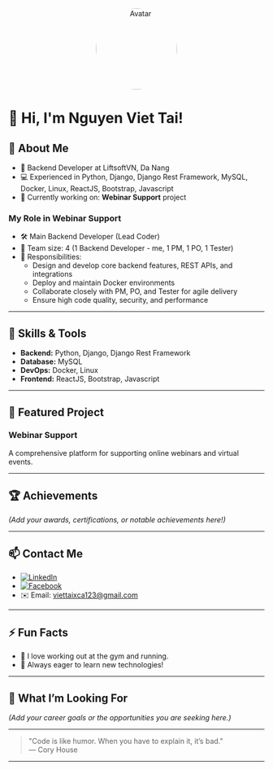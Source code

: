 <p align="center">
  <img src="https://scontent.fsgn2-8.fna.fbcdn.net/v/t39.30808-6/505311293_1730638664327132_2593416410251352569_n.jpg?_nc_cat=102&ccb=1-7&_nc_sid=6ee11a&_nc_ohc=TqSbARUiMaIQ7kNvwEFeUl3&_nc_oc=AdntKab5rdzSFriwH3ExaSMirT3TrdFVSGpzjSTcotWCaG2YclOboqillfP3dFz_b24&_nc_zt=23&_nc_ht=scontent.fsgn2-8.fna&_nc_gid=1Zoiq5-j4gMRCVoSXFX6OQ&oh=00_AfNUjRT3eCSyVlpVdbyAWrHH8RbN3xtImqXCtFUcExEOsQ&oe=684E1837" alt="Avatar" width="160" style="border-radius: 50%;" />
</p>

# 👋 Hi, I'm Nguyen Viet Tai!

## 💼 About Me

- 🎯 Backend Developer at LiftsoftVN, Da Nang
- 💻 Experienced in Python, Django, Django Rest Framework, MySQL, Docker, Linux, ReactJS, Bootstrap, Javascript
- 🚀 Currently working on: **Webinar Support** project

### My Role in Webinar Support

- 🛠️ Main Backend Developer (Lead Coder)
- 👥 Team size: 4 (1 Backend Developer - me, 1 PM, 1 PO, 1 Tester)
- 🌟 Responsibilities:
  - Design and develop core backend features, REST APIs, and integrations
  - Deploy and maintain Docker environments
  - Collaborate closely with PM, PO, and Tester for agile delivery
  - Ensure high code quality, security, and performance

---

## 🚀 Skills & Tools

- **Backend:** Python, Django, Django Rest Framework
- **Database:** MySQL
- **DevOps:** Docker, Linux
- **Frontend:** ReactJS, Bootstrap, Javascript

---

## 🌟 Featured Project

### Webinar Support  
A comprehensive platform for supporting online webinars and virtual events.

---

## 🏆 Achievements

*(Add your awards, certifications, or notable achievements here!)*

---

## 📫 Contact Me

- [![LinkedIn](https://img.shields.io/badge/LinkedIn-blue?logo=linkedin)](https://www.linkedin.com/in/nguyen-viet-tai/)
- [![Facebook](https://img.shields.io/badge/Facebook-1877F2?logo=facebook&logoColor=white)](https://www.facebook.com/taixca.viet)
- ✉️ Email: viettaixca123@gmail.com

---

## ⚡ Fun Facts

- 💪 I love working out at the gym and running.
- 🌱 Always eager to learn new technologies!

---

## 🔎 What I’m Looking For

*(Add your career goals or the opportunities you are seeking here.)*

---

> "Code is like humor. When you have to explain it, it’s bad."  
> — Cory House

---

<!--
**viettaiii/viettaiii** is a ✨ special ✨ repository because its `README.md` (this file) appears on your GitHub profile.
-->
